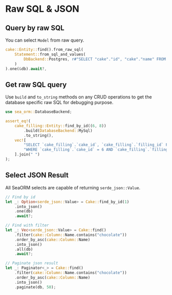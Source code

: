 # Raw SQL & JSON

## Query by raw SQL

You can select `Model` from raw query.

```rust
cake::Entity::find().from_raw_sql(
    Statement::from_sql_and_values(
        DbBackend::Postgres, r#"SELECT "cake"."id", "cake"."name" FROM "cake""#, vec![]
    )
).one(&db).await?,
```

## Get raw SQL query

Use `build` and `to_string` methods on any CRUD operations to get the database specific raw SQL for debugging purpose.

```rust
use sea_orm::DatabaseBackend;

assert_eq!(
    cake_filling::Entity::find_by_id((6, 8))
        .build(DatabaseBackend::MySql)
        .to_string(),
    vec![
        "SELECT `cake_filling`.`cake_id`, `cake_filling`.`filling_id` FROM `cake_filling`",
        "WHERE `cake_filling`.`cake_id` = 6 AND `cake_filling`.`filling_id` = 8",
    ].join(" ")
);
```

## Select JSON Result

All SeaORM selects are capable of returning `serde_json::Value`.

```rust
// Find by id
let _: Option<serde_json::Value> = Cake::find_by_id(1)
    .into_json()
    .one(db)
    .await?;

// Find with filter
let _: Vec<serde_json::Value> = Cake::find()
    .filter(cake::Column::Name.contains("chocolate"))
    .order_by_asc(cake::Column::Name)
    .into_json()
    .all(db)
    .await?;

// Paginate json result
let _: Paginator<_> = Cake::find()
    .filter(cake::Column::Name.contains("chocolate"))
    .order_by_asc(cake::Column::Name)
    .into_json()
    .paginate(db, 50);
```
